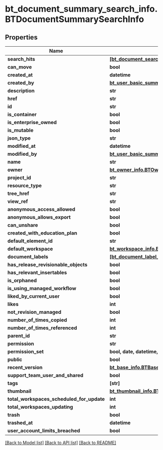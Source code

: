 # bt_document_summary_search_info.BTDocumentSummarySearchInfo

## Properties
Name | Type | Description | Notes
------------ | ------------- | ------------- | -------------
**search_hits** | [**[bt_document_search_hit_info.BTDocumentSearchHitInfo]**](BTDocumentSearchHitInfo.md) |  | [optional] 
**can_move** | **bool** |  | [optional] 
**created_at** | **datetime** |  | [optional] 
**created_by** | [**bt_user_basic_summary_info.BTUserBasicSummaryInfo**](BTUserBasicSummaryInfo.md) |  | [optional] 
**description** | **str** |  | [optional] 
**href** | **str** |  | [optional] 
**id** | **str** |  | [optional] 
**is_container** | **bool** |  | [optional] 
**is_enterprise_owned** | **bool** |  | [optional] 
**is_mutable** | **bool** |  | [optional] 
**json_type** | **str** |  | [optional] 
**modified_at** | **datetime** |  | [optional] 
**modified_by** | [**bt_user_basic_summary_info.BTUserBasicSummaryInfo**](BTUserBasicSummaryInfo.md) |  | [optional] 
**name** | **str** |  | [optional] 
**owner** | [**bt_owner_info.BTOwnerInfo**](BTOwnerInfo.md) |  | [optional] 
**project_id** | **str** |  | [optional] 
**resource_type** | **str** |  | [optional] 
**tree_href** | **str** |  | [optional] 
**view_ref** | **str** |  | [optional] 
**anonymous_access_allowed** | **bool** |  | [optional] 
**anonymous_allows_export** | **bool** |  | [optional] 
**can_unshare** | **bool** |  | [optional] 
**created_with_education_plan** | **bool** |  | [optional] 
**default_element_id** | **str** |  | [optional] 
**default_workspace** | [**bt_workspace_info.BTWorkspaceInfo**](BTWorkspaceInfo.md) |  | [optional] 
**document_labels** | [**[bt_document_label_info.BTDocumentLabelInfo]**](BTDocumentLabelInfo.md) |  | [optional] 
**has_release_revisionable_objects** | **bool** |  | [optional] 
**has_relevant_insertables** | **bool** |  | [optional] 
**is_orphaned** | **bool** |  | [optional] 
**is_using_managed_workflow** | **bool** |  | [optional] 
**liked_by_current_user** | **bool** |  | [optional] 
**likes** | **int** |  | [optional] 
**not_revision_managed** | **bool** |  | [optional] 
**number_of_times_copied** | **int** |  | [optional] 
**number_of_times_referenced** | **int** |  | [optional] 
**parent_id** | **str** |  | [optional] 
**permission** | **str** |  | [optional] 
**permission_set** | **bool, date, datetime, dict, float, int, list, str** |  | [optional] 
**public** | **bool** |  | [optional] 
**recent_version** | [**bt_base_info.BTBaseInfo**](BTBaseInfo.md) |  | [optional] 
**support_team_user_and_shared** | **bool** |  | [optional] 
**tags** | **[str]** |  | [optional] 
**thumbnail** | [**bt_thumbnail_info.BTThumbnailInfo**](BTThumbnailInfo.md) |  | [optional] 
**total_workspaces_scheduled_for_update** | **int** |  | [optional] 
**total_workspaces_updating** | **int** |  | [optional] 
**trash** | **bool** |  | [optional] 
**trashed_at** | **datetime** |  | [optional] 
**user_account_limits_breached** | **bool** |  | [optional] 

[[Back to Model list]](../README.md#documentation-for-models) [[Back to API list]](../README.md#documentation-for-api-endpoints) [[Back to README]](../README.md)


